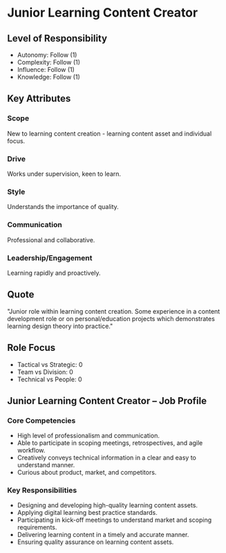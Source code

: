 # Junior Learning Content Creator

## Level of Responsibility
- Autonomy: Follow (1)
- Complexity: Follow (1)
- Influence: Follow (1)
- Knowledge: Follow (1)

## Key Attributes
### Scope
New to learning content creation - learning content asset and individual focus.

### Drive
Works under supervision, keen to learn.

### Style
Understands the importance of quality.

### Communication
Professional and collaborative.

### Leadership/Engagement
Learning rapidly and proactively.

## Quote
"Junior role within learning content creation. Some experience in a content development role or on personal/education projects which demonstrates learning design theory into practice."

## Role Focus
- Tactical vs Strategic: 0
- Team vs Division: 0
- Technical vs People: 0

## Junior Learning Content Creator – Job Profile

### Core Competencies
- High level of professionalism and communication.
- Able to participate in scoping meetings, retrospectives, and agile workflow.
- Creatively conveys technical information in a clear and easy to understand manner.
- Curious about product, market, and competitors.

### Key Responsibilities
- Designing and developing high-quality learning content assets.
- Applying digital learning best practice standards.
- Participating in kick-off meetings to understand market and scoping requirements.
- Delivering learning content in a timely and accurate manner.
- Ensuring quality assurance on learning content assets.
